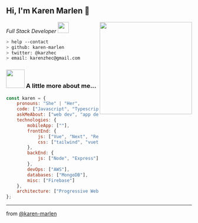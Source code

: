 <h2> Hi, I'm Karen Marlen 👋 </h2>
<img align='right' src="https://user-images.githubusercontent.com/72042911/100793543-080fe780-33fb-11eb-84c0-cb6a09d112e3.png" width="250">
<p><em>Full Stack Developer <a href="https://www.thoughtworks.com"></a><img src="https://media.giphy.com/media/WUlplcMpOCEmTGBtBW/giphy.gif" width="30"> 
</em></p>

````bash
> help --contact
> github: karen-marlen
> twitter: @karzhec
> email: karenzhec@gmail.com
````


### <img src="https://media.giphy.com/media/VgCDAzcKvsR6OM0uWg/giphy.gif" width="50"> A little more about me...  

```javascript
const karen = {
    pronouns: "She" | "Her",
    code: ["Javascript", "Typescript"],
    askMeAbout: ["web dev", "app dev", "design"],
    technologies: {
        mobileApp: [""],
        frontEnd: {
            js: ["Vue", "Next", "React", "Svelte"],
            css: ["tailwind", "vuetify", "bootstrap", "bulma"]
        },
        backEnd: {
            js: ["Node", "Express"],
        },
        devOps: ["AWS"],
        databases: ["MongoDB"],
        misc: ["Firebase"]
    },
    architecture: ["Progressive Web Applications", "Single Page Applications"]
};
```

---

from [@karen-marlen](https://github.com/karen-marlen)
